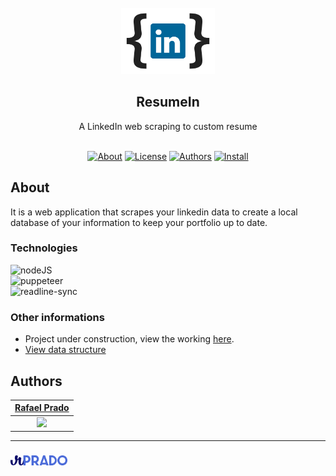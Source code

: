 <br>
<div align="center">
    <img src=".github/resume-in-white.png" alt="Logo Repo" width="150">
    <h2>
        ResumeIn
    </h2>
    A LinkedIn web scraping to custom resume
</div>
<br>
<div align="center">

[![About](https://img.shields.io/badge/-About-212121)](#about)
[![License](https://img.shields.io/badge/-License-212121)](/LICENSE)
[![Authors](https://img.shields.io/badge/-Author-212121)](#authors)
[![Install](https://img.shields.io/badge/-Install-006699)](#)

</div>

## About

It is a web application that scrapes your linkedin data to create a local database of your information to keep your portfolio up to date.

### Technologies

![nodeJS](https://img.shields.io/badge/-v16.14.0-ffffff?style=social&label=nodeJS)</br>![puppeteer](https://img.shields.io/github/package-json/dependency-version/rpradosilva/resume-in/puppeteer?style=social)</br>![readline-sync](https://img.shields.io/github/package-json/dependency-version/rpradosilva/resume-in/readline-sync?style=social)

### Other informations

- Project under construction, view the working [here](https://github.com/rpradosilva/resume-in/projects/1).
- [View data structure](/.github/data-structure.md)

## Authors

|      [Rafael Prado](http://www.github.com/rpradosilva)      |
| :---------------------------------------------------------: |
| ![](https://avatars2.githubusercontent.com/u/22681977?s=80) |

---

### [<img alt="Logo RPrado" src="https://raw.githubusercontent.com/rpradosilva/rpradosilva/master/.github/logo-rprado.png" width="91px" />](http://rprado.design)

